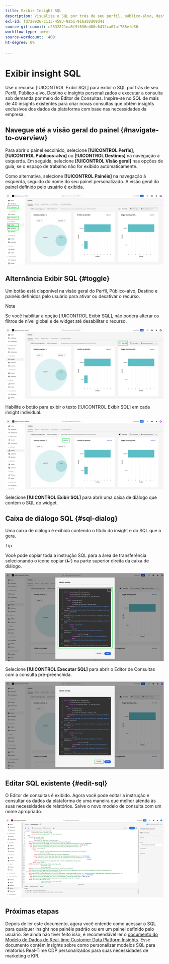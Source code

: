 ```yaml
---
title: Exibir Insight SQL
description: Visualize o SQL por trás de seu perfil, público-alvo, destino e insights personalizados e execute a consulta sob demanda por meio do Editor de consultas.
exl-id: fd728926-c113-4593-92b1-916a02d09d41
source-git-commit: c2832821ea6f9f630e480c6412ca07af788efd66
workflow-type: tm+mt
source-wordcount: '409'
ht-degree: 0%

---
```


# Exibir insight SQL

Use o recurso [!UICONTROL Exibir SQL] para exibir o SQL por trás de seu Perfil, Público-alvo, Destino e insights personalizados e executar a consulta sob demanda por meio do Editor de Consultas. Inspire-se no SQL de mais de 40 insights existentes para criar novas consultas que obtêm insights exclusivos dos dados da plataforma com base nas necessidades da empresa.

## Navegue até a visão geral do painel {#navigate-to-overview}

Para abrir o painel escolhido, selecione **[!UICONTROL Perfis]**, **[!UICONTROL Públicos-alvo]** ou **[!UICONTROL Destinos]** na navegação à esquerda. Em seguida, selecione **[!UICONTROL Visão geral]** nas opções de guia, se o espaço de trabalho não for exibido automaticamente.

Como alternativa, selecione **[!UICONTROL Painéis]** na navegação à esquerda, seguido do nome do seu painel personalizado. A visão geral do painel definido pelo usuário é exibida.

![A interface do usuário do Experience Platform com [!UICONTROL Perfis], [!UICONTROL Públicos-alvo], [!UICONTROL Destinos] e [!UICONTROL Painéis] destacados.](./images/view-sql/dashboard-navigation.png)

## Alternância Exibir SQL {#toggle}

Um botão está disponível na visão geral do Perfil, Público-alvo, Destino e painéis definidos pelo usuário para ativar ou desativar o recurso.

>[!NOTE]
>
>Se você habilitar a opção [!UICONTROL Exibir SQL], não poderá alterar os filtros de nível global e de widget até desabilitar o recurso.

![A opção [!UICONTROL Exibir SQL] foi realçada.](./images/view-sql/view-sql-toggle.png)

Habilite o botão para exibir o texto [!UICONTROL Exibir SQL] em cada insight individual.

![Um insight com [!UICONTROL Exibir SQL] realçado.](./images/view-sql/insight-view-sql.png)

Selecione **[!UICONTROL Exibir SQL]** para abrir uma caixa de diálogo que contém o SQL do widget.

## Caixa de diálogo SQL {#sql-dialog}

Uma caixa de diálogo é exibida contendo o título do insight e do SQL que o gera.

>[!TIP]
>
>Você pode copiar toda a instrução SQL para a área de transferência selecionando o ícone copiar (![O ícone copiar.](/help/images/icons/copy.png)) na parte superior direita da caixa de diálogo.

![Uma caixa de diálogo de insight com a instrução SQL realçada.](./images/view-sql/sql-dialog.png)

Selecione **[!UICONTROL Executar SQL]** para abrir o Editor de Consultas com a consulta pré-preenchida.

![Uma caixa de diálogo de insight com [!UICONTROL Executar SQL] realçada.](./images/view-sql/run-sql.png)

## Editar SQL existente {#edit-sql}

O Editor de consultas é exibido. Agora você pode editar a instrução e consultar os dados da plataforma de uma maneira que melhor atenda às suas necessidades de relatórios. Salve o novo modelo de consulta com um nome apropriado.

![O Editor de Consultas com o SQL insight escolhido foi preenchido previamente.](./images/view-sql/edit-sql.png)

## Próximas etapas

Depois de ler este documento, agora você entende como acessar o SQL para qualquer insight nos painéis padrão ou em um painel definido pelo usuário. Se ainda não tiver feito isso, é recomendável ler o [documento do Modelo de Dados do Real-time Customer Data Platform Insights](./data-models/cdp-insights-data-model-b2c.md). Esse documento contém insights sobre como personalizar modelos SQL para relatórios Real-Time CDP personalizados para suas necessidades de marketing e KPI.
